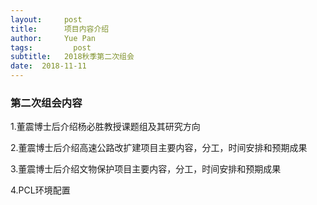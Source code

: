 ```yaml
---
layout:     post
title:      项目内容介绍
author:     Yue Pan
tags: 		  post
subtitle:   2018秋季第二次组会
date:  2018-11-11
---
```


### 第二次组会内容

1.董震博士后介绍杨必胜教授课题组及其研究方向

2.董震博士后介绍高速公路改扩建项目主要内容，分工，时间安排和预期成果

3.董震博士后介绍文物保护项目主要内容，分工，时间安排和预期成果

4.PCL环境配置
